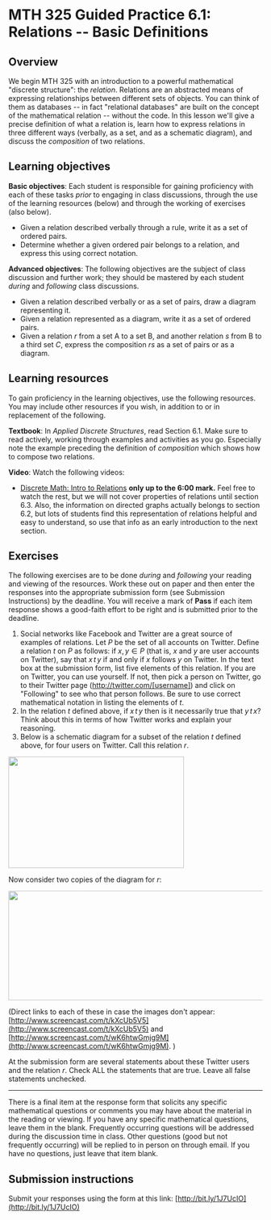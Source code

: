# MTH 325 Guided Practice 6.1: Relations -- Basic Definitions

## Overview

We begin MTH 325 with an introduction to a powerful mathematical "discrete structure": the _relation_. Relations are an abstracted means of expressing relationships between different sets of objects. You can think of them as databases -- in fact "relational databases" are built on the concept of the mathematical relation -- without the code. In this lesson we'll give a precise definition of what a relation is, learn how to express relations in three different ways (verbally, as a set, and as a schematic diagram), and discuss the _composition_ of two relations. 

## Learning objectives

__Basic objectives__: Each student is responsible for gaining proficiency with each of these tasks _prior_ to engaging in class discussions, through the use of the learning resources (below) and through the working of exercises (also below). 

+ Given a relation described verbally through a rule, write it as a set of ordered pairs. 
+ Determine whether a given ordered pair belongs to a relation, and express this using correct notation. 

__Advanced objectives__: The following objectives are the subject of class discussion and further work; they should be mastered by each student _during_ and _following_ class discussions. 

+ Given a relation described verbally or as a set of pairs, draw a diagram representing it. 
+ Given a relation represented as a diagram, write it as a set of ordered pairs. 
+ Given a relation $r$ from a set A to a set B, and another relation $s$ from B to a third set $C$, express the composition $rs$ as a set of pairs or as a diagram. 

## Learning resources 

To gain proficiency in the learning objectives, use the following resources. You may include other resources if you wish, in addition to or in replacement of the following. 

__Textbook__: In _Applied Discrete Structures_, read Section 6.1. Make sure to read actively, working through examples and activities as you go. Especially note the example preceding the definition of _composition_ which shows how to compose two relations. 

__Video__: Watch the following videos:  

+ [Discrete Math: Intro to Relations](https://youtu.be/h34hZ_hynzE) __only up to the 6:00 mark.__ Feel free to watch the rest, but we will not cover properties of relations until section 6.3. Also, the information on directed graphs actually belongs to section 6.2, but lots of students find this representation of relations helpful and easy to understand, so use that info as an early introduction to the next section. 


## Exercises

The following exercises are to be done _during_ and _following_ your reading and viewing of the resources. Work these out on paper and then enter the responses into the appropriate submission form (see Submission Instructions) by the deadline. You will receive a mark of __Pass__ if each item response shows a good-faith effort to be right and is submitted prior to the deadline. 

1. Social networks like Facebook and Twitter are a great source of examples of relations. Let $P$ be the set of all accounts on Twitter. Define a relation $t$ on $P$ as follows: if $x,y \in P$ (that is, $x$ and $y$ are user accounts on Twitter), say that $x \, t \, y$ if and only if $x$ follows $y$ on Twitter. In the text box at the submission form, list five elements of this relation. If you are on Twitter, you can use yourself. If not, then pick a person on Twitter, go to their Twitter page (http://twitter.com/[username]) and click on "Following" to see who that person follows. Be sure to use correct mathematical notation in listing the elements of $t$. 
2. In the relation $t$ defined above, if $x \, t \, y$ then is it necessarily true that $y \, t \, x$? Think about this in terms of how Twitter works and explain your reasoning. 
3. Below is a schematic diagram for a subset of the relation $t$ defined above, for four users on Twitter. Call this relation $r$. 

<a href="http://content.screencast.com/users/talbertr/folders/MTH%20325%20Images/media/28a5f460-d682-4768-b86a-38d249a5d75b/2015-08-20_11-23-18.png"><img class="embeddedObject" src="http://content.screencast.com/users/talbertr/folders/MTH%20325%20Images/media/28a5f460-d682-4768-b86a-38d249a5d75b/2015-08-20_11-23-18.png" width="348" height="221" border="0" /></a> 

Now consider two copies of the diagram for $r$: 

<a href="http://content.screencast.com/users/talbertr/folders/MTH%20325%20Images/media/6c037d28-e0f9-4d99-9f52-65b85fb705e7/2015-08-20_11-26-20.png"><img class="embeddedObject" src="http://content.screencast.com/users/talbertr/folders/MTH%20325%20Images/media/6c037d28-e0f9-4d99-9f52-65b85fb705e7/2015-08-20_11-26-20.png" width="523" height="217" border="0" /></a> 

(Direct links to each of these in case the images don't appear: [http://www.screencast.com/t/kXcUb5V5](http://www.screencast.com/t/kXcUb5V5) and [http://www.screencast.com/t/wK6htwGmjg9M](http://www.screencast.com/t/wK6htwGmjg9M). )

At the submission form are several statements about these Twitter users and the relation $r$. Check ALL the statements that are true. Leave all false statements unchecked. 

---

There is a final item at the response form that solicits any specific mathematical questions or comments you may have about the material in the reading or viewing. If you have any specific mathematical questions, leave them in the blank. Frequently occurring questions will be addressed during the discussion time in class. Other questions (good but not frequently occurring) will be replied to in person on through email. If you have no questions, just leave that item blank.


## Submission instructions

Submit your responses using the form at this link: [http://bit.ly/1J7UcIO](http://bit.ly/1J7UcIO)